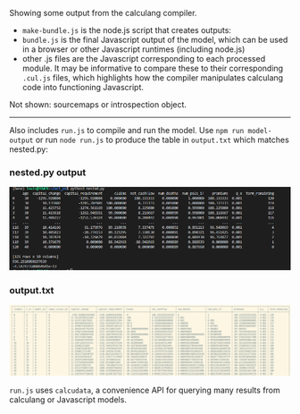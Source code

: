 Showing some output from the calculang compiler.

- `make-bundle.js` is the node.js script that creates outputs:
- `bundle.js` is the final Javascript output of the model, which can be used in a browser or other Javascript runtimes (including node.js)
- other .js files are the Javascript corresponding to each processed module. It may be informative to compare these to their corresponding `.cul.js` files, which highlights how the compiler manipulates calculang code into functioning Javascript.

Not shown: sourcemaps or introspection object.

---

Also includes `run.js` to compile and run the model. Use `npm run model-output` or run `node run.js` to produce the table in `output.txt` which matches nested.py:

### nested.py output

![nested.py output](./nestedpy-output.png)

### output.txt

![calculang model output](./output.png)

`run.js` uses `calcudata`, a convenience API for querying many results from calculang or Javascript models.
